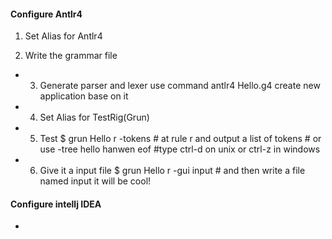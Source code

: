 #### Configure Antlr4

1. Set Alias for Antlr4

2. Write the grammar file

- 3. Generate parser and lexer
use command antlr4 Hello.g4
create new application base on it

- 4. Set Alias for TestRig(Grun)

- 5. Test
    $ grun Hello r -tokens # at rule r and output a list of tokens # or use -tree
    hello hanwen
    eof #type ctrl-d on unix or ctrl-z in windows

- 6. Give it a input file
    $ grun Hello r -gui input # and then write a file named input it will be cool!

#### Configure intellj IDEA

- 
